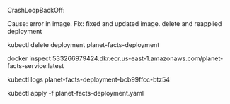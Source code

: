 CrashLoopBackOff:

Cause: error in image. 
Fix: fixed and updated image. delete and reapplied deployment

kubectl delete deployment planet-facts-deployment

docker inspect 533266979424.dkr.ecr.us-east-1.amazonaws.com/planet-facts-service:latest

kubectl logs planet-facts-deployment-bcb99ffcc-btz54

kubectl apply -f planet-facts-deployment.yaml
